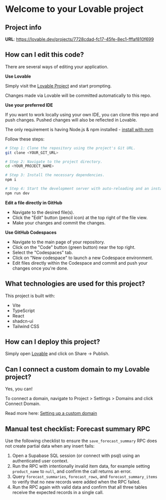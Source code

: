 # Welcome to your Lovable project

## Project info

**URL**: https://lovable.dev/projects/7728cdad-fc17-45fe-8ec1-fffaf810f699

## How can I edit this code?

There are several ways of editing your application.

**Use Lovable**

Simply visit the [Lovable Project](https://lovable.dev/projects/7728cdad-fc17-45fe-8ec1-fffaf810f699) and start prompting.

Changes made via Lovable will be committed automatically to this repo.

**Use your preferred IDE**

If you want to work locally using your own IDE, you can clone this repo and push changes. Pushed changes will also be reflected in Lovable.

The only requirement is having Node.js & npm installed - [install with nvm](https://github.com/nvm-sh/nvm#installing-and-updating)

Follow these steps:

```sh
# Step 1: Clone the repository using the project's Git URL.
git clone <YOUR_GIT_URL>

# Step 2: Navigate to the project directory.
cd <YOUR_PROJECT_NAME>

# Step 3: Install the necessary dependencies.
npm i

# Step 4: Start the development server with auto-reloading and an instant preview.
npm run dev
```

**Edit a file directly in GitHub**

- Navigate to the desired file(s).
- Click the "Edit" button (pencil icon) at the top right of the file view.
- Make your changes and commit the changes.

**Use GitHub Codespaces**

- Navigate to the main page of your repository.
- Click on the "Code" button (green button) near the top right.
- Select the "Codespaces" tab.
- Click on "New codespace" to launch a new Codespace environment.
- Edit files directly within the Codespace and commit and push your changes once you're done.

## What technologies are used for this project?

This project is built with:

- Vite
- TypeScript
- React
- shadcn-ui
- Tailwind CSS

## How can I deploy this project?

Simply open [Lovable](https://lovable.dev/projects/7728cdad-fc17-45fe-8ec1-fffaf810f699) and click on Share -> Publish.

## Can I connect a custom domain to my Lovable project?

Yes, you can!

To connect a domain, navigate to Project > Settings > Domains and click Connect Domain.

Read more here: [Setting up a custom domain](https://docs.lovable.dev/tips-tricks/custom-domain#step-by-step-guide)

## Manual test checklist: Forecast summary RPC

Use the following checklist to ensure the `save_forecast_summary` RPC does not create partial data when any insert fails:

1. Open a Supabase SQL session (or connect with psql) using an authenticated user context.
2. Run the RPC with intentionally invalid item data, for example setting `product_name` to `null`, and confirm the call returns an error.
3. Query `forecast_summaries`, `forecast_rows`, and `forecast_summary_items` to verify that no new records were added when the RPC failed.
4. Run the RPC again with valid data and confirm that all three tables receive the expected records in a single call.
